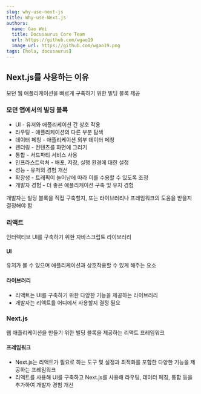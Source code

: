 ```yaml
---
slug: why-use-next-js
title: Why-use-Next.js
authors:
  name: Gao Wei
  title: Docusaurus Core Team
  url: https://github.com/wgao19
  image_url: https://github.com/wgao19.png
tags: [hola, docusaurus]
---
```


## Next.js를 사용하는 이유

모던 웹 애플리케이션을 빠르게 구축하기 위한 빌딩 블록 제공

### 모던 앱에서의 빌딩 블록

- UI - 유저와 애플리케이션 간 상호 작용
- 라우팅 - 애플리케이션의 다른 부분 탐색
- 데이터 페칭 - 애플리케이션 외부 데이터 페칭
- 렌더링 - 컨텐츠를 화면에 그리기
- 통합 - 서드파티 서비스 사용
- 인프라스트럭처 - 배포, 저장, 실행 환경에 대한 설정
- 성능 - 유저의 경험 개선
- 확장성 - 트래픽이 늘어남에 따라 이를 수용할 수 있도록 조정
- 개발자 경험 - 더 좋은 애플리케이션 구축 및 유지 경험

개발자는 빌딩 블록을 직접 구축할지, 또는 라이브러리나 프레임워크의 도움을 받을지 결정해야 함

### 리액트

인터렉티브 UI를 구축하기 위한 자바스크립트 라이브러리

#### UI

유저가 볼 수 있으며 애플리케이션과 상호작용할 수 있게 해주는 요소

#### 라이브러리

- 리액트는 UI를 구축하기 위한 다양한 기능을 제공하는 라이브러리
- 개발자는 리액트를 어디에서 사용할지 결정 필요

### Next.js

웹 애플리케이션을 만들기 위한 빌딩 블록을 제공하는 리액트 프레임워크

#### 프레임워크

- Next.js는 리액트가 필요로 하는 도구 및 설정과 최적화를 포함한 다양한 기능을 제공하는 프레임워크
- 리액트를 사용해 UI를 구축하고 Next.js를 사용해 라우팅, 데이터 페칭, 통합 등을 추가하여 개발자 경험 개선
